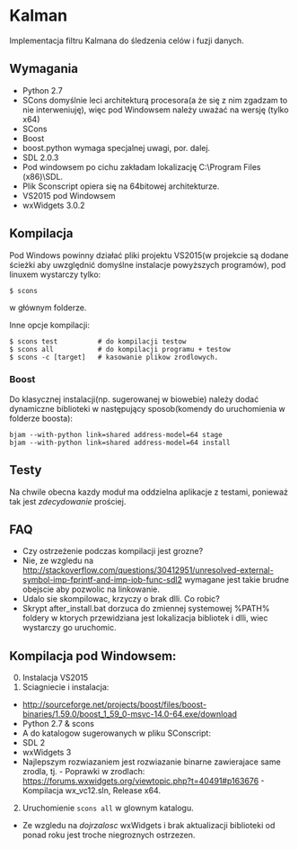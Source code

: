 # Kalman

Implementacja filtru Kalmana do śledzenia celów i fuzji danych.

## Wymagania

- Python 2.7
 - SCons domyślnie leci architekturą procesora(a że się z nim zgadzam to nie interweniuję), więc pod Windowsem należy uważać na wersję (tylko x64)
- SCons
- Boost 
 - boost.python wymaga specjalnej uwagi, por. dalej.
- SDL 2.0.3
 - Pod windowsem po cichu zakładam lokalizację C:\Program Files (x86)\SDL.
- Plik Sconscript opiera się na 64bitowej architekturze.
- VS2015 pod Windowsem
- wxWidgets 3.0.2


## Kompilacja

Pod Windows powinny działać pliki projektu VS2015(w projekcie są dodane ścieżki aby uwzględnić domyślne instalacje powyższych programów), pod linuxem wystarczy tylko:
```
$ scons
```
w głównym folderze.

Inne opcje kompilacji:
```
$ scons test          # do kompilacji testow
$ scons all           # do kompilacji programu + testow
$ scons -c [target]   # kasowanie plikow zrodlowych.
```

### Boost
Do klasycznej instalacji(np. sugerowanej w biowebie) należy dodać dynamiczne biblioteki w następujący sposob(komendy do uruchomienia w folderze boosta):
 ```
 bjam --with-python link=shared address-model=64 stage
 bjam --with-python link=shared address-model=64 install
 ```

## Testy
Na chwile obecna kazdy moduł ma oddzielna aplikacje z testami, ponieważ tak jest _zdecydowanie_ prościej.

## FAQ
- Czy ostrzeżenie podczas kompilacji jest grozne?
 - Nie, ze wzgledu na http://stackoverflow.com/questions/30412951/unresolved-external-symbol-imp-fprintf-and-imp-iob-func-sdl2 wymagane jest takie brudne obejscie aby pozwolic na linkowanie.
- Udalo sie skompilowac, krzyczy o brak dlli. Co robic?
 - Skrypt after_install.bat dorzuca do zmiennej systemowej %PATH% foldery w ktorych przewidziana jest lokalizacja bibliotek i dlli, wiec wystarczy go uruchomic.

## Kompilacja pod Windowsem:
0. Instalacja VS2015
1. Sciagniecie i instalacja:
 - http://sourceforge.net/projects/boost/files/boost-binaries/1.59.0/boost_1_59_0-msvc-14.0-64.exe/download
 - Python 2.7 & scons
 - A do katalogow sugerowanych w pliku SConscript:
  - SDL 2
  - wxWidgets 3
   - Najlepszym rozwiazaniem jest rozwiazanie binarne zawierajace same zrodla, tj.
    - Poprawki w zrodlach: https://forums.wxwidgets.org/viewtopic.php?t=40491#p163676
    - Kompilacja wx_vc12.sln, Release x64.
2. Uruchomienie `scons all` w glownym katalogu.
 - Ze wzgledu na _dojrzalosc_ wxWidgets i brak aktualizacji biblioteki od ponad roku jest troche niegroznych ostrzezen.
